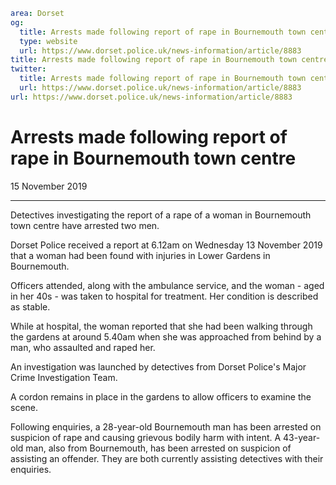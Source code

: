 ```yaml
area: Dorset
og:
  title: Arrests made following report of rape in Bournemouth town centre
  type: website
  url: https://www.dorset.police.uk/news-information/article/8883
title: Arrests made following report of rape in Bournemouth town centre |
twitter:
  title: Arrests made following report of rape in Bournemouth town centre
  url: https://www.dorset.police.uk/news-information/article/8883
url: https://www.dorset.police.uk/news-information/article/8883
```

# Arrests made following report of rape in Bournemouth town centre

15 November 2019

* * *

Detectives investigating the report of a rape of a woman in Bournemouth town centre have arrested two men.

Dorset Police received a report at 6.12am on Wednesday 13 November 2019 that a woman had been found with injuries in Lower Gardens in Bournemouth.

Officers attended, along with the ambulance service, and the woman - aged in her 40s - was taken to hospital for treatment. Her condition is described as stable.

While at hospital, the woman reported that she had been walking through the gardens at around 5.40am when she was approached from behind by a man, who assaulted and raped her.

An investigation was launched by detectives from Dorset Police's Major Crime Investigation Team.

A cordon remains in place in the gardens to allow officers to examine the scene.

Following enquiries, a 28-year-old Bournemouth man has been arrested on suspicion of rape and causing grievous bodily harm with intent. A 43-year-old man, also from Bournemouth, has been arrested on suspicion of assisting an offender. They are both currently assisting detectives with their enquiries.
